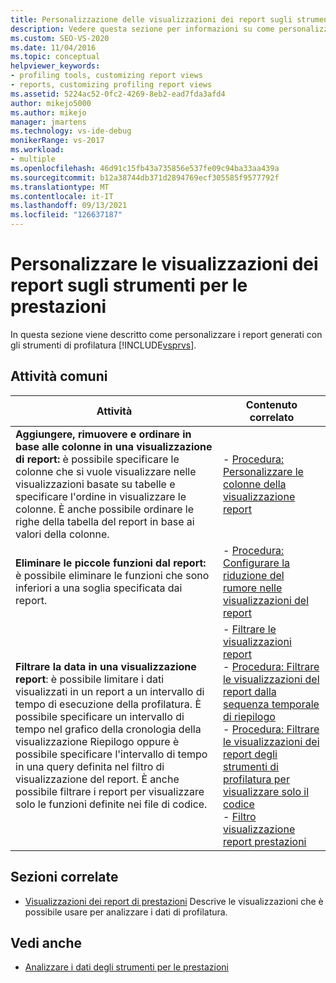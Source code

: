 ```yaml
---
title: Personalizzazione delle visualizzazioni dei report sugli strumenti delle prestazioni | Microsoft Docs
description: Vedere questa sezione per informazioni su come personalizzare i report generati con Visual Studio Strumenti di profilatura.
ms.custom: SEO-VS-2020
ms.date: 11/04/2016
ms.topic: conceptual
helpviewer_keywords:
- profiling tools, customizing report views
- reports, customizing profiling report views
ms.assetid: 5224ac52-0fc2-4269-8eb2-ead7fda3afd4
author: mikejo5000
ms.author: mikejo
manager: jmartens
ms.technology: vs-ide-debug
monikerRange: vs-2017
ms.workload:
- multiple
ms.openlocfilehash: 46d91c15fb43a735856e537fe09c94ba33aa439a
ms.sourcegitcommit: b12a38744db371d2894769ecf305585f9577792f
ms.translationtype: MT
ms.contentlocale: it-IT
ms.lasthandoff: 09/13/2021
ms.locfileid: "126637187"
---
```

# <a name="customize-performance-tools-report-views"></a>Personalizzare le visualizzazioni dei report sugli strumenti per le prestazioni
In questa sezione viene descritto come personalizzare i report generati con gli strumenti di profilatura [!INCLUDE[vsprvs](../code-quality/includes/vsprvs_md.md)].

## <a name="common-tasks"></a>Attività comuni

|Attività|Contenuto correlato|
|----------|---------------------|
|**Aggiungere, rimuovere e ordinare in base alle colonne in una visualizzazione di report:** è possibile specificare le colonne che si vuole visualizzare nelle visualizzazioni basate su tabelle e specificare l'ordine in visualizzare le colonne. È anche possibile ordinare le righe della tabella del report in base ai valori della colonne.|-   [Procedura: Personalizzare le colonne della visualizzazione report](../profiling/how-to-customize-report-view-columns.md)|
|**Eliminare le piccole funzioni dal report:** è possibile eliminare le funzioni che sono inferiori a una soglia specificata dai report.|-   [Procedura: Configurare la riduzione del rumore nelle visualizzazioni del report](../profiling/how-to-configure-noise-reduction-in-report-views.md)|
|**Filtrare la data in una visualizzazione report**: è possibile limitare i dati visualizzati in un report a un intervallo di tempo di esecuzione della profilatura. È possibile specificare un intervallo di tempo nel grafico della cronologia della visualizzazione Riepilogo oppure è possibile specificare l'intervallo di tempo in una query definita nel filtro di visualizzazione del report. È anche possibile filtrare i report per visualizzare solo le funzioni definite nei file di codice.|-   [Filtrare le visualizzazioni report](../profiling/filtering-report-views.md)<br />-   [Procedura: Filtrare le visualizzazioni del report dalla sequenza temporale di riepilogo](../profiling/how-to-filter-report-views-from-the-summary-timeline.md)<br />-   [Procedura: Filtrare le visualizzazioni dei report degli strumenti di profilatura per visualizzare solo il codice](../profiling/how-to-filter-profiling-tools-report-views-to-display-just-my-code.md)<br />-   [Filtro visualizzazione report prestazioni](../profiling/performance-report-view-filter.md)|

## <a name="related-sections"></a>Sezioni correlate
- [Visualizzazioni dei report di prestazioni](../profiling/performance-report-views.md) Descrive le visualizzazioni che è possibile usare per analizzare i dati di profilatura.

## <a name="see-also"></a>Vedi anche
- [Analizzare i dati degli strumenti per le prestazioni](../profiling/analyzing-performance-tools-data.md)
